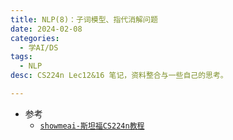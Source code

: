```yaml
---
title: NLP(8)：子词模型、指代消解问题
date: 2024-02-08 
categories:
  - 学AI/DS
tags:
  - NLP
desc: CS224n Lec12&16 笔记，资料整合与一些自己的思考。

---
```


- 参考
    - <a href="https://www.showmeai.tech/tutorials/36">`showmeai-斯坦福CS224n教程`</a>